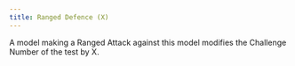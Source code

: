 ```yaml
---
title: Ranged Defence (X)
---
```

A model making a Ranged Attack against this model modifies the Challenge Number of the test by X.